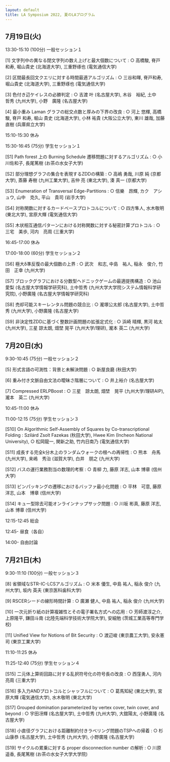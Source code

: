 ```yaml
---
layout: default
title: LA Symposium 2022, 夏のLAプログラム
---
```


 

7月19日(火)
--------
13:30-15:10 (100分) 一般セッション１

[1] 文字列中の異なる閉文字列の数え上げと最大個数について
: ○ 高橋駿, 脊戸和寿, 堀山貴史 (北海道大学), 三重野琢也 (電気通信大学)

[2] 区間最長回文クエリに対する時間最適アルゴリズム
: ○ 三谷和暉, 脊戸和寿, 堀山貴史 (北海道大学), 三重野琢也 (電気通信大学)

[3] 色付き辺ケイレスの必勝判定
: ○ 吉渡 叶 (名古屋大学), 木谷　裕紀, 土中　哲秀 (九州大学), 小野　廣隆 (名古屋大学)

[4] 最小重み Laman グラフの総交点数と厚みの下界の改良
: ○ 河上 悠輝, 高橋 駿, 脊戸 和寿, 堀山 貴史 (北海道大学), 小林 祐貴 (大阪公立大学), 東川 雄哉, 加藤 直樹 (兵庫県立大学)

15:10-15:30 休み

15:30-16:45 (75分) 学生セッション１

[S1] Path forest 上の Burning Schedule 遷移問題に対するアルゴリズム
: ○ 小川佐和子, 長尾篤樹 (お茶の水女子大学)

[S2] 部分理想グラフの集合を表現するZDDの構築
: ○ 高嶋 勇哉, 川原 純 (京都大学), 斎藤 寿樹 (九州工業大学), 吉仲 亮 (東北大学), 湊 真一 (京都大学)

[S3] Enumeration of Transversal Edge-Partitions
: ○ 信樂　昂輝, カク　アシュウ, 山中　克久, 平山　貴司 (岩手大学)

[S4] 対称関数に対するカードベースプロトコルについて
: ○ 四方隼人, 水木敬明 (東北大学), 宮原大輝 (電気通信大学)

[S5] 木状相互通信パターンにおける対称関数に対する秘密計算プロトコル
: ○ 三宅　美歩, 河内　亮周 (三重大学)

16:45-17:00 休み

17:00-18:00 (60分) 学生セッション２

[S6] 極大δ準反復の最大個数の上界
: ○ 武次　和志, 中島　祐人, 稲永　俊介, 竹田　正幸 (九州大学)

[S7] ブロックグラフにおける分数型ヘドニックゲームの最適提携構造
: ○ 池山愛梨 (名古屋大学情報学研究科), 土中哲秀 (九州大学大学院システム情報科学研究院), 小野廣隆 (名古屋大学情報学研究科)

[S8] 売却可能スキーレンタル問題の競合比
: ○ 瀧塚公太郎 (名古屋大学), 土中哲秀 (九州大学), 小野廣隆 (名古屋大学)

[S9] 非決定性ZDDに基づく整数計画問題の拡張定式化
: ○ 浜崎 晴輝, 黒河 祐太 (九州大学), 三星 諒太朗, 畑埜 晃平 (九州大学/理研), 瀧本 英二 (九州大学)

7月20日(水)
--------
9:30-10:45 (75分) 一般セッション２

[5] 形式言語の可測性：背景と未解決問題
: ○ 新屋良磨 (秋田大学)

[6] 重み付き文脈自由文法の曖昧さ階層について
: ○ 井上裕介 (名古屋大学)

[7] Compressed ERLPBoost
: ○ 三星　諒太朗, 畑埜　晃平 (九州大学/理研AIP), 瀧本　英二 (九州大学)

10:45-11:00 休み

11:00-12:15 (75分) 学生セッション３

[S10] On Algorithmic Self-Assembly of Squares by Co-transcriptional Folding
: Szilárd Zsolt Fazekas (秋田大学), Hwee Kim (Incheon National University), ○ 松岡龍一, 関新之助, 竹内日南乃 (電気通信大学)

[S11] 成長する完全k分木上のランダムウォークの根への再帰性
: ○ 熊本　舟馬 (九州大学), 来嶋　秀治 (滋賀大学), 白井　朋之 (九州大学)

[S12] バスの運行業務割当の数理的考察
: ○ 青柳 力, 藤原 洋志, 山本 博章 (信州大学)

[S13] ビンパッキングの遷移におけるバッファ最小化問題
: ○ 平林　可意, 藤原　洋志, 山本　博章 (信州大学)

[S14] キュー型除去可能オンラインナップサック問題
: ○ 川坂 彬真, 藤原 洋志, 山本 博章 (信州大学)

12:15-12:45 総会

12:45- 昼食（各自）

14:00- 自由討論

7月21日(木)
--------
9:30-11:10 (100分) 一般セッション３

[8] 省領域なSTR-IC-LCSアルゴリズム
: ○ 米本 優生, 中島 祐人, 稲永 俊介 (九州大学), 坂内 英夫 (東京医科歯科大学)

[9] RSCERシードの線形時間計算
: ○ 廣瀬 健人, 中島 祐人, 稲永 俊介 (九州大学)

[10] 一次元折り紙の計算複雑性とその電子署名方式への応用
: ○ 芳師渡淳之介, 上原隆平, 鎌田斗南 (北陸先端科学技術大学院大学), 安細勉 (茨城工業高等専門学校)

[11] Unified View for Notions of Bit Security
: ○ 渡辺峻 (東京農工大学), 安永憲司 (東京工業大学)

11:10-11:25 休み

11:25-12:40 (75分) 学生セッション４

[S15] 二元体上算術回路に対する乱択符号化の符号長の改良
: ○ 西窪勇人, 河内亮周 (三重大学)

[S16] 多入力ANDプロトコルとシャッフルについて
: ○ 葛馬知紀 (東北大学), 宮原大輝 (電気通信大学), 水木敬明 (東北大学)

[S17] Grouped domination parameterized by vertex cover, twin cover, and beyond
: ○ 宇田冴輝 (名古屋大学), 土中哲秀 (九州大学), 大舘陽太, 小野廣隆 (名古屋大学)

[S18] 小直径グラフにおける距離制約付きラベリング問題のTSPへの帰着
: ○ 杉山康恭 (名古屋大学), 土中哲秀 (九州大学), 小野廣隆 (名古屋大学)

[S19] サイクルの累乗に対する proper disconnection number の解析
: ○ 川原遥香, 長尾篤樹 (お茶の水女子大学大学院)
